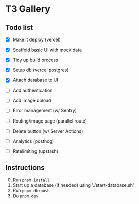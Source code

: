 # T3 Gallery

## Todo list
- [x] Make it deploy (vercel)
- [x] Scaffold basic UI with mock data
- [x] Tidy up build process
- [x] Setup db (vercel postgres)
- [x] Attach database to UI
- [ ] Add authentication
- [ ] Add image upload
- [ ] Error management (w/ Sentry)
- [ ] Routing/image page (parallel route)
- [ ] Delete button (w/ Server Actions)
- [ ] Analytics (posthog)
- [ ] Ratelimiting (upstash)


## Instructions
0. Run `pnpm install`
1. Start up a database (if needed) using './start-database.sh'
2. Run `pnpm db:push`
3. Do `pnpm dev`
